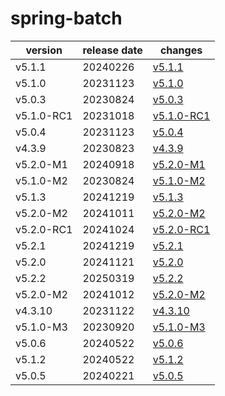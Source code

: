 # spring-batch	


|version|release date|changes|
|---|---|---|
|v5.1.1|20240226|[v5.1.1](./v5.1.1-20240226.md)|
|v5.1.0|20231123|[v5.1.0](./v5.1.0-20231123.md)|
|v5.0.3|20230824|[v5.0.3](./v5.0.3-20230824.md)|
|v5.1.0-RC1|20231018|[v5.1.0-RC1](./v5.1.0-RC1-20231018.md)|
|v5.0.4|20231123|[v5.0.4](./v5.0.4-20231123.md)|
|v4.3.9|20230823|[v4.3.9](./v4.3.9-20230823.md)|
|v5.2.0-M1|20240918|[v5.2.0-M1](./v5.2.0-M1-20240918.md)|
|v5.1.0-M2|20230824|[v5.1.0-M2](./v5.1.0-M2-20230824.md)|
|v5.1.3|20241219|[v5.1.3](./v5.1.3-20241219.md)|
|v5.2.0-M2|20241011|[v5.2.0-M2](./v5.2.0-M2-20241011.md)|
|v5.2.0-RC1|20241024|[v5.2.0-RC1](./v5.2.0-RC1-20241024.md)|
|v5.2.1|20241219|[v5.2.1](./v5.2.1-20241219.md)|
|v5.2.0|20241121|[v5.2.0](./v5.2.0-20241121.md)|
|v5.2.2|20250319|[v5.2.2](./v5.2.2-20250319.md)|
|v5.2.0-M2|20241012|[v5.2.0-M2](./v5.2.0-M2-20241012.md)|
|v4.3.10|20231122|[v4.3.10](./v4.3.10-20231122.md)|
|v5.1.0-M3|20230920|[v5.1.0-M3](./v5.1.0-M3-20230920.md)|
|v5.0.6|20240522|[v5.0.6](./v5.0.6-20240522.md)|
|v5.1.2|20240522|[v5.1.2](./v5.1.2-20240522.md)|
|v5.0.5|20240221|[v5.0.5](./v5.0.5-20240221.md)|
